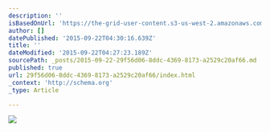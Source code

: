 ```yaml
---
description: ''
isBasedOnUrl: 'https://the-grid-user-content.s3-us-west-2.amazonaws.com/44720752-8867-4c49-88ce-a22c856bf17c.jpg'
author: []
datePublished: '2015-09-22T04:30:16.639Z'
title: ''
dateModified: '2015-09-22T04:27:23.189Z'
sourcePath: _posts/2015-09-22-29f56d06-8ddc-4369-8173-a2529c20af66.md
published: true
url: 29f56d06-8ddc-4369-8173-a2529c20af66/index.html
_context: 'http://schema.org'
_type: Article

---
```

![](https://the-grid-user-content.s3-us-west-2.amazonaws.com/44720752-8867-4c49-88ce-a22c856bf17c.jpg)
